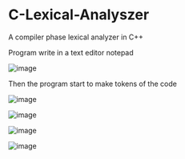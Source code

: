 # C-Lexical-Analyszer
A compiler phase lexical analyzer in C++

Program write in a text editor notepad

![image](https://user-images.githubusercontent.com/98159141/207366198-ed4e56c9-1996-407e-9981-13b4d9107b69.png)

Then the program start to make tokens of the code

![image](https://user-images.githubusercontent.com/98159141/207366427-8cd386a8-53a4-44ab-9d1d-ddb2a1c240f3.png)

![image](https://user-images.githubusercontent.com/98159141/207366535-e09f95a7-5553-474e-9085-ad660c4dfc62.png)

![image](https://user-images.githubusercontent.com/98159141/207366651-9b2380f9-84cd-4534-a628-ff5eb275b8b4.png)

![image](https://user-images.githubusercontent.com/98159141/207366703-03303642-a323-40f1-92b5-22454e9a79b8.png)

